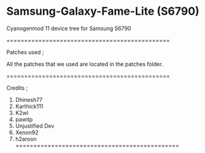 Samsung-Galaxy-Fame-Lite (S6790)
==============================================

Cyanogenmod 11 device tree for Samsung S6790

==============================================

Patches used ;

All the patches that we used are located in the patches folder.

==============================================


Credits ; 

1. Dhinesh77
2. Karthick111
3. K2wl
4. pawitp
5. Unjustified Dev
6. Xenon92
7. h2aroon
==============================================
